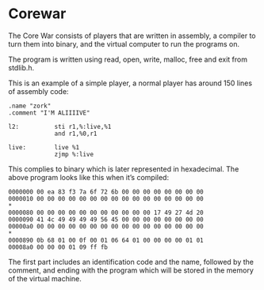 # Corewar

The Core War consists of players that are written in assembly, a compiler to turn them into binary, and the virtual computer to run the programs on.

The program is written using read, open, write, malloc, free and exit from stdlib.h.

This is an example of a simple player, a normal player has around 150 lines of assembly code:

    .name "zork"
    .comment "I'M ALIIIIVE"
    
    l2:          sti r1,%:live,%1
                 and r1,%0,r1
    
    live:        live %1
                 zjmp %:live

This complies to binary which is later represented in hexadecimal. The above program looks like this when it’s compiled:

    0000000 00 ea 83 f3 7a 6f 72 6b 00 00 00 00 00 00 00 00
    0000010 00 00 00 00 00 00 00 00 00 00 00 00 00 00 00 00
    *
    0000080 00 00 00 00 00 00 00 00 00 00 00 17 49 27 4d 20
    0000090 41 4c 49 49 49 49 56 45 00 00 00 00 00 00 00 00
    00000a0 00 00 00 00 00 00 00 00 00 00 00 00 00 00 00 00
    *
    0000890 0b 68 01 00 0f 00 01 06 64 01 00 00 00 00 01 01
    00008a0 00 00 00 01 09 ff fb

The first part includes an identification code and the name, followed by the comment, and ending with the program which will be stored in the memory of the virtual machine.

